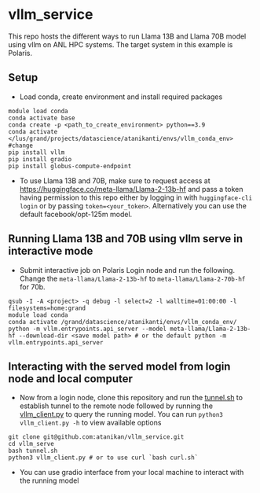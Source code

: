 # vllm_service
This repo hosts the different ways to run Llama 13B and Llama 70B model using vllm on ANL HPC systems. The target system in this example is Polaris. 

## Setup
* Load conda, create environment and install required packages

```
module load conda
conda activate base
conda create -p <path_to_create_environment> python==3.9
conda activate </lus/grand/projects/datascience/atanikanti/envs/vllm_conda_env> #change
pip install vllm
pip install gradio
pip install globus-compute-endpoint 
```

* To use Llama 13B and 70B, make sure to request access at https://huggingface.co/meta-llama/Llama-2-13b-hf and pass a token having permission to this repo either by logging in with `huggingface-cli login` or by passing `token=<your_token>`. Alternatively you can use the default facebook/opt-125m model.

## Running Llama 13B and 70B using vllm serve in interactive mode

* Submit interactive job on Polaris Login node and run the following. Change the `meta-llama/Llama-2-13b-hf` to `meta-llama/Llama-2-70b-hf` for 70b.

```
qsub -I -A <project> -q debug -l select=2 -l walltime=01:00:00 -l filesystems=home:grand
module load conda
conda activate /grand/datascience/atanikanti/envs/vllm_conda_env/
python -m vllm.entrypoints.api_server --model meta-llama/Llama-2-13b-hf --download-dir <save model path> # or the default python -m vllm.entrypoints.api_server
```

## Interacting with the served model from login node and local computer

* Now from a login node, clone this repository and run the [tunnel.sh](vllm_serve/tunnel.sh) to establish tunnel to the remote node followed by running the [vllm_client.py](vllm_serve/vllm_client.py) to query the running model. You can run `python3 vllm_client.py -h` to view available options

```
git clone git@github.com:atanikan/vllm_service.git
cd vllm_serve
bash tunnel.sh
python3 vllm_client.py # or to use curl `bash curl.sh`
```

* You can use gradio interface from your local machine to interact with the running model

